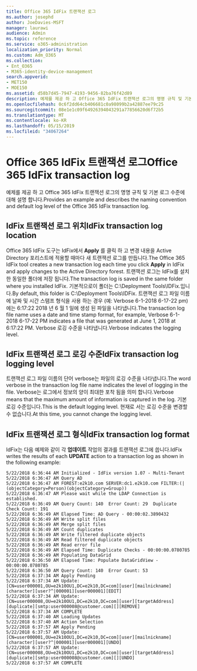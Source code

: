 ```yaml
---
title: Office 365 IdFix 트랜잭션 로그
ms.author: josephd
author: JoeDavies-MSFT
manager: laurawi
audience: Admin
ms.topic: reference
ms.service: o365-administration
localization_priority: Normal
ms.custom: Adm_O365
ms.collection:
- Ent_O365
- M365-identity-device-management
search.appverid:
- MET150
- MOE150
ms.assetid: d58b7d45-7947-4193-9456-82ba76f42d89
description: 예제를 제공 하 고 Office 365 IdFix 트랜잭션 로그의 명명 규칙 및 기본 로그 수준에 대해 설명 합니다.
ms.openlocfilehash: 0c6f2dd64cb406681c0a98099b2a42887ee79c25
ms.sourcegitcommit: 08e1e1c09f64926394043291a77856620d6f72b5
ms.translationtype: MT
ms.contentlocale: ko-KR
ms.lasthandoff: 05/15/2019
ms.locfileid: "34067264"
---
```

# <a name="office-365-idfix-transaction-log"></a><span data-ttu-id="cfc09-103">Office 365 IdFix 트랜잭션 로그</span><span class="sxs-lookup"><span data-stu-id="cfc09-103">Office 365 IdFix transaction log</span></span>

<span data-ttu-id="cfc09-104">예제를 제공 하 고 Office 365 IdFix 트랜잭션 로그의 명명 규칙 및 기본 로그 수준에 대해 설명 합니다.</span><span class="sxs-lookup"><span data-stu-id="cfc09-104">Provides an example and describes the naming convention and default log level of the Office 365 IdFix transaction log.</span></span>
  
## <a name="idfix-transaction-log-location"></a><span data-ttu-id="cfc09-105">IdFix 트랜잭션 로그 위치</span><span class="sxs-lookup"><span data-stu-id="cfc09-105">IdFix transaction log location</span></span>

<span data-ttu-id="cfc09-106">Office 365 IdFix 도구는 IdFix에서 **Apply** 를 클릭 하 고 변경 내용을 Active Directory 포리스트에 적용할 때마다 새 트랜잭션 로그를 만듭니다.</span><span class="sxs-lookup"><span data-stu-id="cfc09-106">The Office 365 IdFix tool creates a new transaction log each time you click **Apply** in IdFix and apply changes to the Active Directory forest.</span></span> <span data-ttu-id="cfc09-107">트랜잭션 로그는 IdFix를 설치한 동일한 폴더에 저장 됩니다.</span><span class="sxs-lookup"><span data-stu-id="cfc09-107">The transaction log is saved in the same folder where you installed IdFix.</span></span> <span data-ttu-id="cfc09-108">기본적으로이 폴더는 C:\Deployment Tools\IDFix.입니다.</span><span class="sxs-lookup"><span data-stu-id="cfc09-108">By default, this folder is C:\Deployment Tools\IDFix.</span></span> <span data-ttu-id="cfc09-109">트랜잭션 로그 파일 이름에 날짜 및 시간 스탬프 형식을 사용 하는 경우 (예: Verbose 6-1-2018 6-17-22 pm)에는 6:17:22 2018 년 6 월 1 일에 생성 된 파일을 나타냅니다.</span><span class="sxs-lookup"><span data-stu-id="cfc09-109">The transaction log file name uses a date and time stamp format, for example, Verbose 6-1-2018 6-17-22 PM indicates a file that was generated at June 1, 2018 at 6:17:22 PM.</span></span> <span data-ttu-id="cfc09-110">Verbose 로깅 수준을 나타냅니다.</span><span class="sxs-lookup"><span data-stu-id="cfc09-110">Verbose indicates the logging level.</span></span> 
  
## <a name="idfix-transaction-log-logging-level"></a><span data-ttu-id="cfc09-111">IdFix 트랜잭션 로그 로깅 수준</span><span class="sxs-lookup"><span data-stu-id="cfc09-111">IdFix transaction log logging level</span></span>

<span data-ttu-id="cfc09-112">트랜잭션 로그 파일 이름의 단어 verbose는 파일의 로깅 수준을 나타냅니다.</span><span class="sxs-lookup"><span data-stu-id="cfc09-112">The word verbose in the transaction log file name indicates the level of logging in the file.</span></span> <span data-ttu-id="cfc09-113">Verbose는 로그에서 정보의 양이 최대한 포착 됨을 의미 합니다.</span><span class="sxs-lookup"><span data-stu-id="cfc09-113">Verbose means that the maximum amount of information is captured in the log.</span></span> <span data-ttu-id="cfc09-114">기본 로깅 수준입니다.</span><span class="sxs-lookup"><span data-stu-id="cfc09-114">This is the default logging level.</span></span> <span data-ttu-id="cfc09-115">현재로 서는 로깅 수준을 변경할 수 없습니다.</span><span class="sxs-lookup"><span data-stu-id="cfc09-115">At this time, you cannot change the logging level.</span></span>
  
## <a name="idfix-transaction-log-format"></a><span data-ttu-id="cfc09-116">IdFix 트랜잭션 로그 형식</span><span class="sxs-lookup"><span data-stu-id="cfc09-116">IdFix transaction log format</span></span>

<span data-ttu-id="cfc09-117">IdFix는 다음 예제와 같이 각 **업데이트** 작업의 결과를 트랜잭션 로그에 씁니다.</span><span class="sxs-lookup"><span data-stu-id="cfc09-117">IdFix writes the results of each **UPDATE** action to a transaction log as shown in the following example:</span></span>
  
```
5/22/2018 6:36:44 AM Initialized - IdFix version 1.07 - Multi-Tenant
5/22/2018 6:36:47 AM Query AD
5/22/2018 6:36:47 AM FOREST:e2k10.com SERVER:dc1.e2k10.com FILTER:(|(objectCategory=Person)(objectCategory=Group))
5/22/2018 6:36:47 AM Please wait while the LDAP Connection is established.
5/22/2018 6:36:49 AM Query Count: 140  Error Count: 29  Duplicate Check Count: 191
5/22/2018 6:36:49 AM Elapsed Time: AD Query - 00:00:02.3890432
5/22/2018 6:36:49 AM Write split files
5/22/2018 6:36:49 AM Merge split files
5/22/2018 6:36:49 AM Count duplicates
5/22/2018 6:36:49 AM Write filtered duplicate objects
5/22/2018 6:36:49 AM Read filtered duplicate objects
5/22/2018 6:36:49 AM Read error file
5/22/2018 6:36:49 AM Elapsed Time: Duplicate Checks - 00:00:00.0780785
5/22/2018 6:36:49 AM Populating DataGrid
5/22/2018 6:36:50 AM Elapsed Time: Populate DataGridView - 00:00:00.0780785
5/22/2018 6:36:50 AM Query Count: 140  Error Count: 53
5/22/2018 6:37:34 AM Apply Pending
5/22/2018 6:37:34 AM Update: [CN=user000001,OU=e2k10OU1,DC=e2k10,DC=com][user][mailnickname][character][user?^|000001][user000001][EDIT]
5/22/2018 6:37:34 AM Update: [CN=user000008,OU=e2k10OU1,DC=e2k10,DC=com][user][targetAddress][duplicate][smtp:user000008@customer.com][][REMOVE]
5/22/2018 6:37:34 AM COMPLETE
5/22/2018 6:37:40 AM Loading Updates
5/22/2018 6:37:40 AM Action Selection
5/22/2018 6:37:57 AM Apply Pending
5/22/2018 6:37:57 AM Update: [CN=user000001,OU=e2k10OU1,DC=e2k10,DC=com][user][mailnickname][character][user?^|000001][user000001][UNDO]
5/22/2018 6:37:57 AM Update: [CN=user000008,OU=e2k10OU1,DC=e2k10,DC=com][user][targetAddress][duplicate][smtp:user000008@customer.com][][UNDO]
5/22/2018 6:37:57 AM COMPLETE

```